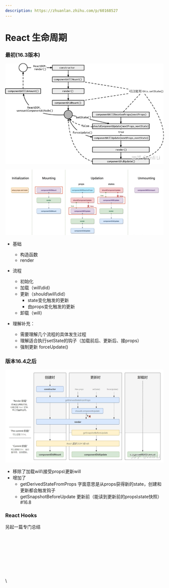 ```yaml
---
description: https://zhuanlan.zhihu.com/p/60168527
---
```


# React 生命周期

### 最初(16.3版本)

![](<../.gitbook/assets/image (5).png>)

![](<../.gitbook/assets/image (12).png>)

* 基础  &#x20;
  * 构造函数   &#x20;
  * render
* &#x20;流程   &#x20;
  * 初始化
  * 加载（will\did）   &#x20;
  * 更新（should\will\did）       &#x20;
    * state变化触发的更新
    * 由props变化触发的更新
  * 卸载（will）
*   理解补充：  &#x20;

    * &#x20;需要理解几个流程的具体发生过程
    * 理解适合执行setState的钩子（加载前后、更新后、接props）
    * 强制更新  forceUpdate()



### 版本16.4之后   &#x20;

![](<../.gitbook/assets/image (3).png>)

* 移除了加载will\接受props\更新will   &#x20;
* 增加了    ​   &#x20;
  * getDerivedStateFromProps  字面意思是从props获得新的state，创建和更新都会触发钩子
  * ​​getSnapshotBeforeUpdate   更新前（能读到更新前的props\state快照）    #16.8&#x20;

### React Hooks​

另起一篇专门总结    ​\
\
\
\
\
\
\
\
\
\
\
